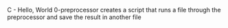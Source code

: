 C - Hello, World
0-preprocessor creates a script that runs a file through the preprocessor and save the result in another file
